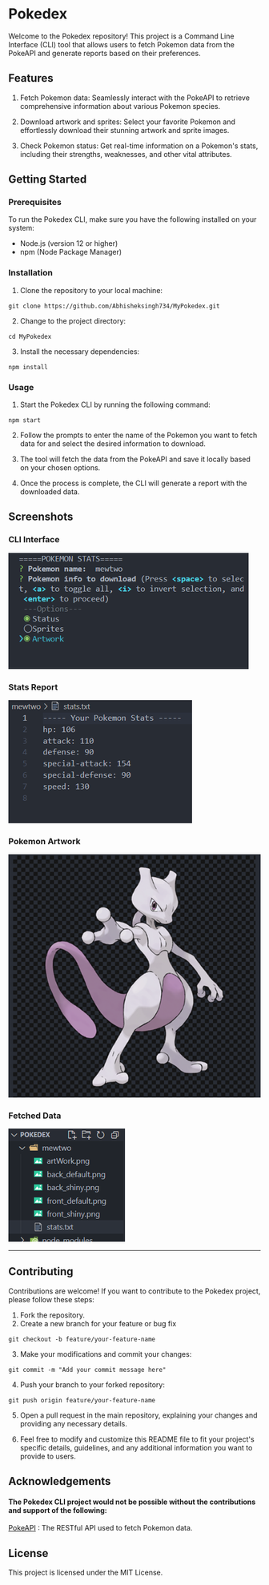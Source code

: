 # Pokedex

Welcome to the Pokedex repository! This project is a Command Line Interface (CLI) tool that allows users to fetch Pokemon data from the PokeAPI and generate reports based on their preferences.

## Features

1) Fetch Pokemon data: Seamlessly interact with the PokeAPI to retrieve comprehensive information about various Pokemon species.

2) Download artwork and sprites: Select your favorite Pokemon and effortlessly download their stunning artwork and sprite images.

3) Check Pokemon status: Get real-time information on a Pokemon's stats, including their strengths, weaknesses, and other vital attributes.


## Getting Started

### Prerequisites

To run the Pokedex CLI, make sure you have the following installed on your system:

- Node.js (version 12 or higher)
- npm (Node Package Manager)

### Installation

1. Clone the repository to your local machine:

```
git clone https://github.com/Abhisheksingh734/MyPokedex.git
```

2. Change to the project directory:

```
cd MyPokedex
```

3. Install the necessary dependencies:
```
npm install
```

### Usage

1. Start the Pokedex CLI by running the following command:
```
npm start
```

2. Follow the prompts to enter the name of the Pokemon you want to fetch data for and select the desired information to download.

3. The tool will fetch the data from the PokeAPI and save it locally based on your chosen options.

4. Once the process is complete, the CLI will generate a report with the downloaded data.


## Screenshots
### CLI Interface
![CLI Interface](project-images/PokedexCLI-interface.png)

### Stats Report
![CLI Interface](project-images/stats.png)

### Pokemon Artwork
![CLI Interface](project-images/pokemon.png)

### Fetched Data
![CLI Interface](project-images/fetchedData.png)

<hr>

## Contributing

Contributions are welcome! If you want to contribute to the Pokedex project, please follow these steps:

1. Fork the repository.
2. Create a new branch for your feature or bug fix

```
git checkout -b feature/your-feature-name
```
3. Make your modifications and commit your changes:

```
git commit -m "Add your commit message here"
```

4. Push your branch to your forked repository:

```
git push origin feature/your-feature-name
```

5. Open a pull request in the main repository, explaining your changes and providing any necessary details.


6. Feel free to modify and customize this README file to fit your project's specific details, guidelines, and any additional information you want to provide to users.

## Acknowledgements

#### The Pokedex CLI project would not be possible without the contributions and support of the following:

[PokeAPI](https://pokeapi.co/) : The RESTful API used to fetch Pokemon data.

## License

This project is licensed under the MIT License.







